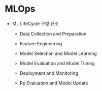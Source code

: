 # MLOps

- ML LifeCycle 구성 요소
  
  - Data Collection and Preparation
  
  - Feature Engineering
  
  - Model Selection and Model Learning
  
  - Model Evaluation and Model Tuning
  
  - Deployment and Monitoring
  
  - Re Evaluation and Model Update
